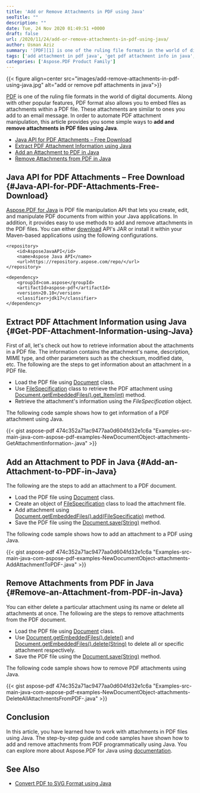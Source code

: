 ```yaml
---
title: 'Add or Remove Attachments in PDF using Java'
seoTitle: ""
description: ""
date: Tue, 24 Nov 2020 01:49:51 +0000
draft: false
url: /2020/11/24/add-or-remove-attachments-in-pdf-using-java/
author: Usman Aziz
summary: '[PDF][1] is one of the ruling file formats in the world of digital documents. Along with other popular features, PDF format also allows you to embed files as attachments within a PDF file. These attachments are similar to ones you add to an email message. In order to automate PDF attachment manipulation, this article provides you some simple ways of **adding and removing attachments in PDF files using Java**.'
tags: ['add attachment in pdf java', 'get pdf attachment info in java', 'remove attachment from pdf java']
categories: ['Aspose.PDF Product Family']
---
```




{{< figure align=center src="images/add-remove-attachments-in-pdf-using-java.jpg" alt="add or remove pdf attachments in java">}}


[PDF][2] is one of the ruling file formats in the world of digital documents. Along with other popular features, PDF format also allows you to embed files as attachments within a PDF file. These attachments are similar to ones you add to an email message. In order to automate PDF attachment manipulation, this article provides you some simple ways to **add and remove attachments in PDF files using Java**.

*   [Java API for PDF Attachments – Free Download][3]
*   [Extract PDF Attachment Information using Java][4]
*   [Add an Attachment to PDF in Java][5]
*   [Remove Attachments from PDF in Java][6]

## Java API for PDF Attachments – Free Download {#Java-API-for-PDF-Attachments-Free-Download}

[Aspose.PDF for Java][7] is PDF file manipulation API that lets you create, edit, and manipulate PDF documents from within your Java applications. In addition, it provides easy to use methods to add and remove attachments in the PDF files. You can either [download][8] API's JAR or install it within your Maven-based applications using the following configurations.

```
<repository>
    <id>AsposeJavaAPI</id>
    <name>Aspose Java API</name>
    <url>https://repository.aspose.com/repo/</url>
</repository>
```
```
<dependency>
    <groupId>com.aspose</groupId>
    <artifactId>aspose-pdf</artifactId>
    <version>20.10</version>
    <classifier>jdk17</classifier>
</dependency>
```

## Extract PDF Attachment Information using Java {#Get-PDF-Attachment-Information-using-Java}

First of all, let's check out how to retrieve information about the attachments in a PDF file. The information contains the attachment's name, description, MIME type, and other parameters such as the checksum, modified date, etc. The following are the steps to get information about an attachment in a PDF file.

*   Load the PDF file using [Document][9] class.
*   Use [FileSpecification][10] class to retrieve the PDF attachment using [Document.getEmbeddedFiles().get\_Item(int)][11] method.
*   Retrieve the attachment's information using the _FileSpecification_ object.

The following code sample shows how to get information of a PDF attachment using Java.

{{< gist aspose-pdf 474c352a71ac9477aa0d604fd32e1c6a "Examples-src-main-java-com-aspose-pdf-examples-NewDocumentObject-attachments-GetAttachmentInformation-.java" >}}

## Add an Attachment to PDF in Java {#Add-an-Attachment-to-PDF-in-Java}

The following are the steps to add an attachment to a PDF document.

*   Load the PDF file using [Document][12] class.
*   Create an object of [FileSpecification][13] class to load the attachment file.
*   Add attachment using [Document.getEmbeddedFiles().add(FileSpecificatio)][14] method.
*   Save the PDF file using the [Document.save(String)][15] method.

The following code sample shows how to add an attachment to a PDF using Java.

{{< gist aspose-pdf 474c352a71ac9477aa0d604fd32e1c6a "Examples-src-main-java-com-aspose-pdf-examples-NewDocumentObject-attachments-AddAttachmentToPDF-.java" >}}

## Remove Attachments from PDF in Java {#Remove-an-Attachment-from-PDF-in-Java}

You can either delete a particular attachment using its name or delete all attachments at once. The following are the steps to remove attachments from the PDF document.

*   Load the PDF file using [Document][16] class.
*   Use [Document.getEmbeddedFiles().delete()][17] and [Document.getEmbeddedFiles().delete(String)][18] to delete all or specific attachment respectively.
*   Save the PDF file using the [Document.save(String)][19] method.

The following code sample shows how to remove PDF attachments using Java.

{{< gist aspose-pdf 474c352a71ac9477aa0d604fd32e1c6a "Examples-src-main-java-com-aspose-pdf-examples-NewDocumentObject-attachments-DeleteAllAttachmentsFromPDF-.java" >}}

## Conclusion

In this article, you have learned how to work with attachments in PDF files using Java. The step-by-step guide and code samples have shown how to add and remove attachments from PDF programmatically using Java. You can explore more about Aspose.PDF for Java using [documentation][20].

## See Also

*   [Convert PDF to SVG Format using Java][21]




[1]: https://docs.fileformat.com/pdf/
[2]: https://docs.fileformat.com/pdf/
[3]: #Java-API-for-PDF-Attachments-Free-Download
[4]: #Get-PDF-Attachment-Information-using-Java
[5]: #Add-an-Attachment-to-PDF-in-Java
[6]: #Remove-an-Attachment-from-PDF-in-Java
[7]: https://products.aspose.com/pdf/java
[8]: https://downloads.aspose.com/pdf/java
[9]: https://apireference.aspose.com/pdf/java/com.aspose.pdf/Document
[10]: https://apireference.aspose.com/pdf/java/com.aspose.pdf/FileSpecification
[11]: https://apireference.aspose.com/pdf/java/com.aspose.pdf/EmbeddedFileCollection#get_Item-int-
[12]: https://apireference.aspose.com/pdf/java/com.aspose.pdf/Document
[13]: https://apireference.aspose.com/pdf/java/com.aspose.pdf/FileSpecification
[14]: https://apireference.aspose.com/pdf/java/com.aspose.pdf/EmbeddedFileCollection#add-com.aspose.pdf.FileSpecification-
[15]: https://apireference.aspose.com/pdf/java/com.aspose.pdf/Document#save-java.lang.String-
[16]: https://apireference.aspose.com/pdf/java/com.aspose.pdf/Document
[17]: https://apireference.aspose.com/pdf/java/com.aspose.pdf/EmbeddedFileCollection#delete--
[18]: https://apireference.aspose.com/pdf/java/com.aspose.pdf/EmbeddedFileCollection#delete-java.lang.String-
[19]: https://apireference.aspose.com/pdf/java/com.aspose.pdf/Document#save-java.lang.String-
[20]: https://docs.aspose.com/pdf/java/getting-started/
[21]: https://blog.aspose.com/2020/11/04/convert-pdf-to-svg-using-java/





